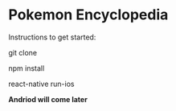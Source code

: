 # Pokemon Encyclopedia

Instructions to get started:

git clone

npm install

react-native run-ios

**Andriod will come later**
